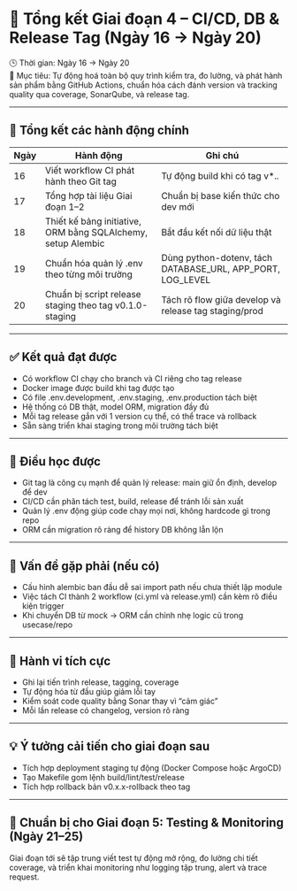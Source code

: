 # 📗 Tổng kết Giai đoạn 4 – CI/CD, DB & Release Tag (Ngày 16 → Ngày 20)

🕒 Thời gian: Ngày 16 → Ngày 20  
🎯 Mục tiêu: Tự động hoá toàn bộ quy trình kiểm tra, đo lường, và phát hành sản phẩm bằng GitHub Actions, chuẩn hóa cách đánh version và tracking quality qua coverage, SonarQube, và release tag.

---

## 🧩 Tổng kết các hành động chính

| Ngày    | Hành động                                                      | Ghi chú                                               |
|---------|---------------------------------------------------------------|-------------------------------------------------------|
| 16      | Viết workflow CI phát hành theo Git tag                       | Tự động build khi có tag v*.*.*                       |
| 17      | Tổng hợp tài liệu Giai đoạn 1–2                               | Chuẩn bị base kiến thức cho dev mới                   |
| 18      | Thiết kế bảng initiative, ORM bằng SQLAlchemy, setup Alembic  | Bắt đầu kết nối dữ liệu thật                          |
| 19      | Chuẩn hóa quản lý .env theo từng môi trường                   | Dùng python-dotenv, tách DATABASE_URL, APP_PORT, LOG_LEVEL |
| 20      | Chuẩn bị script release staging theo tag v0.1.0-staging       | Tách rõ flow giữa develop và release tag staging/prod |

---

## ✅ Kết quả đạt được

- Có workflow CI chạy cho branch và CI riêng cho tag release
- Docker image được build khi tag được tạo
- Có file .env.development, .env.staging, .env.production tách biệt
- Hệ thống có DB thật, model ORM, migration đầy đủ
- Mỗi tag release gắn với 1 version cụ thể, có thể trace và rollback
- Sẵn sàng triển khai staging trong môi trường tách biệt

---

## 🎯 Điều học được

- Git tag là công cụ mạnh để quản lý release: main giữ ổn định, develop để dev
- CI/CD cần phân tách test, build, release để tránh lỗi sản xuất
- Quản lý .env động giúp code chạy mọi nơi, không hardcode gì trong repo
- ORM cần migration rõ ràng để history DB không lẫn lộn

---

## 🔧 Vấn đề gặp phải (nếu có)

- Cấu hình alembic ban đầu dễ sai import path nếu chưa thiết lập module
- Việc tách CI thành 2 workflow (ci.yml và release.yml) cần kèm rõ điều kiện trigger
- Khi chuyển DB từ mock → ORM cần chỉnh nhẹ logic cũ trong usecase/repo

---

## 📌 Hành vi tích cực

- Ghi lại tiến trình release, tagging, coverage
- Tự động hóa từ đầu giúp giảm lỗi tay
- Kiểm soát code quality bằng Sonar thay vì “cảm giác”
- Mỗi lần release có changelog, version rõ ràng

---

## 💡 Ý tưởng cải tiến cho giai đoạn sau

- Tích hợp deployment staging tự động (Docker Compose hoặc ArgoCD)
- Tạo Makefile gom lệnh build/lint/test/release
- Tích hợp rollback bản v0.x.x-rollback theo tag

---

## 🔁 Chuẩn bị cho Giai đoạn 5: Testing & Monitoring (Ngày 21–25)

Giai đoạn tới sẽ tập trung viết test tự động mở rộng, đo lường chi tiết coverage, và triển khai monitoring như logging tập trung, alert và trace request.